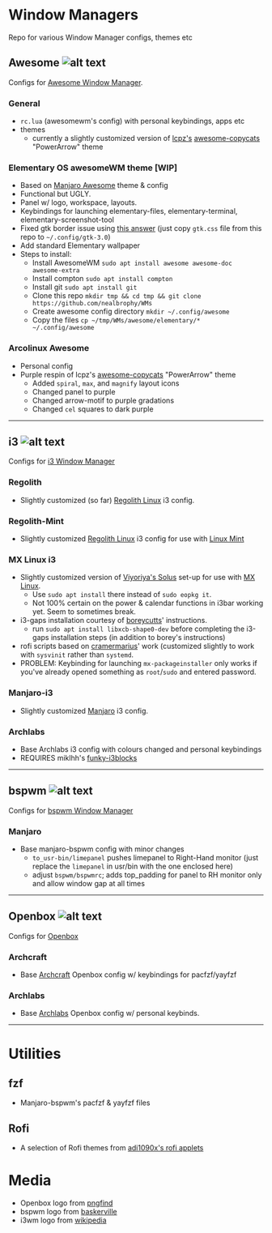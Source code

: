 # Window Managers

Repo for various Window Manager configs, themes etc

## Awesome ![alt text](https://github.com/nealbrophy/WMs/media/wm-logos/awesome.png "AwesomeWM Logo")

Configs for [Awesome Window Manager](https://awesomewm.org/).

### General

- `rc.lua` (awesomewm's config) with personal keybindings, apps etc
- themes
  - currently a slightly customized version of [lcpz's](https://github.com/lcpz) [awesome-copycats](https://github.com/lcpz/awesome-copycats) "PowerArrow" theme

### Elementary OS awesomeWM theme [WIP]

- Based on [Manjaro Awesome](https://manjaro.org/downloads/community/awesome/) theme & config
- Functional but UGLY.
- Panel w/ logo, workspace, layouts.
- Keybindings for launching elementary-files, elementary-terminal, elementary-screenshot-tool
- Fixed gtk border issue using [this answer](https://elementaryos.stackexchange.com/a/24053) (just copy `gtk.css` file from this repo to `~/.config/gtk-3.0`)
- Add standard Elementary wallpaper
- Steps to install:
	- Install AwesomeWM `sudo apt install awesome awesome-doc awesome-extra`
	- Install compton `sudo apt install compton`
	- Install git `sudo apt install git`
	- Clone this repo `mkdir tmp && cd tmp && git clone https://github.com/nealbrophy/WMs`
	- Create awesome config directory `mkdir ~/.config/awesome`
	- Copy the files `cp ~/tmp/WMs/awesome/elementary/* ~/.config/awesome`

### Arcolinux Awesome

- Personal config
- Purple respin of lcpz's [awesome-copycats](https://github.com/lcpz/awesome-copycats) "PowerArrow" theme
	- Added `spiral`, `max`, and `magnify` layout icons
	- Changed panel to purple
	- Changed arrow-motif to purple gradations
	- Changed `cel` squares to dark purple

***

## i3 ![alt text](https://github.com/nealbrophy/WMs/media/wm-logos/i3wm.png "i3wm Logo")

Configs for [i3 Window Manager](https://i3wm.org/)

### Regolith

- Slightly customized (so far) [Regolith Linux](https://regolith-linux.org/) i3 config.

### Regolith-Mint

- Slightly customized [Regolith Linux](https://regolith-linux.org/) i3 config for use with [Linux Mint](https://linuxmint.com/)

### MX Linux i3

- Slightly customized version of [Viyoriya's Solus](https://viyoriya.github.io/posts/solus-i3wm/) set-up for use with [MX Linux](https://mxlinux.org/).
	- Use `sudo apt install` there instead of `sudo eopkg it`.
	- Not 100% certain on the power & calendar functions in i3bar working yet. Seem to sometimes break.
- i3-gaps installation courtesy of [boreycutts](https://gist.github.com/boreycutts/6417980039760d9d9dac0dd2148d4783)' instructions.
	- run `sudo apt install libxcb-shape0-dev` before completing the i3-gaps installation steps (in addition to borey's instructions)
- rofi scripts based on [cramermarius](https://github.com/cramermarius/rofi-menus)' work (customized slightly to work with `sysvinit` rather than `systemd`.
- PROBLEM: Keybinding for launching `mx-packageinstaller` only works if you've already opened something as `root`/`sudo` and entered password.

### Manjaro-i3

- Slightly customized [Manjaro](https://manjaro.org/) i3 config.

### Archlabs

- Base Archlabs i3 config with colours changed and personal keybindings
- REQUIRES miklhh's [funky-i3blocks](https://github.com/miklhh/i3blocks-config)

***

## bspwm ![alt text](https://github.com/nealbrophy/WMs/media/wm-logos/bspwm.png "Bspwm Logo")

Configs for [bspwm Window Manager](https://github.com/baskerville/bspwm)

### Manjaro

- Base manjaro-bspwm config with minor changes
	- `to_usr-bin/limepanel` pushes limepanel to Right-Hand monitor (just replace the `limepanel` in usr/bin with the one enclosed here)
	- adjust `bspwm/bspwmrc`; adds top_padding for panel to RH monitor only and allow window gap at all times


***

## Openbox ![alt text](https://github.com/nealbrophy/WMs/media/wm-logos/openbox.png "Openbox Logo")

Configs for [Openbox](http://openbox.org/wiki/Main_Page)

### Archcraft

- Base [Archcraft](https://archcraft-os.github.io/) Openbox config w/ keybindings for pacfzf/yayfzf

### Archlabs

- Base [Archlabs](https://archlabslinux.com/) Openbox config w/ personal keybinds.

***

# Utilities

## fzf

- Manjaro-bspwm's pacfzf & yayfzf files

## Rofi

- A selection of Rofi themes from [adi1090x's rofi applets](https://github.com/adi1090x/rofi)


# Media

[awesomelogo]:https://github.com/nealbrophy/WMs/media/wm-logos/awesome.png
[bspwmlogo]:https://github.com/nealbrophy/WMs/media/wm-logos/bspwm.png
[i3wmlogo]:https://github.com/nealbrophy/WMs/media/wm-logos/i3wm.png
[openboxlogo]:https://github.com/nealbrophy/WMs/media/wm-logos/openbox.png

- Openbox logo from [pngfind](https://www.pngfind.com/mpng/bxmmTR_openbox-logo-v2-by-skeletux-openbox-logo-hd/)
- bspwm logo from [baskerville](https://github.com/baskerville/bspwm/issues/495#issuecomment-221929293)
- i3wm logo from [wikipedia](https://en.wikipedia.org/wiki/I3_(window_manager))
